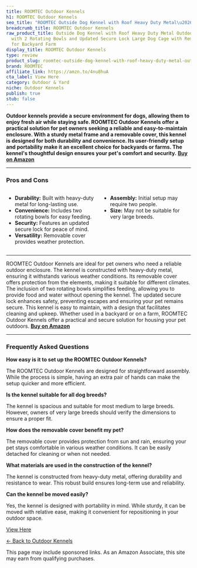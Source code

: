 ```yaml
---
title: ROOMTEC Outdoor Kennels
h1: ROOMTEC Outdoor Kennels
seo_title: "ROOMTEC Outside Dog Kennel with Roof Heavy Duty Metal\u2026"
breadcrumb_title: ROOMTEC Outdoor Kennels
raw_product_title: Outside Dog Kennel with Roof Heavy Duty Metal Outdoor Dog Enclosure
  with 2 Rotating Bowls and Updated Secure Lock Large Dog Cage with Removable Cover
  for Backyard Farm
display_title: ROOMTEC Outdoor Kennels
type: review
product_slug: roomtec-outside-dog-kennel-with-roof-heavy-duty-metal-outdoor-dog-enclo-0d86440d
brand: ROOMTEC
affiliate_link: https://amzn.to/4nu8huA
cta_label: View Here
category: Outdoor & Yard
niche: Outdoor Kennels
publish: true
stub: false
---
```


<div id="intro" class="full-width">
  <p><strong>Outdoor kennels provide a secure environment for dogs, allowing them to enjoy fresh air while staying safe. ROOMTEC Outdoor Kennels offer a practical solution for pet owners seeking a reliable and easy-to-maintain enclosure. With a sturdy metal frame and a removable cover, this kennel is designed for both durability and convenience. Its user-friendly setup and portability make it an excellent choice for backyards or farms. The kennel's thoughtful design ensures your pet's comfort and security.</strong> <a href="https://amzn.to/4nu8huA" rel="nofollow sponsored noopener" target="_blank"><strong>Buy on Amazon</strong></a></p>
</div>

<hr />
<h3 id="pros-cons">Pros and Cons</h3>
<div class="pc-grid" style="display:grid;grid-template-columns:1fr 1fr;gap:16px;">
  <ul>
    <li><strong>Durability:</strong> Built with heavy-duty metal for long-lasting use.</li>
    <li><strong>Convenience:</strong> Includes two rotating bowls for easy feeding.</li>
    <li><strong>Security:</strong> Features an updated secure lock for peace of mind.</li>
    <li><strong>Versatility:</strong> Removable cover provides weather protection.</li>
  </ul>
  <ul>
    <li><strong>Assembly:</strong> Initial setup may require two people.</li>
    <li><strong>Size:</strong> May not be suitable for very large breeds.</li>
  </ul>
</div>
<hr />

<div class="full-width">
  <p>ROOMTEC Outdoor Kennels are ideal for pet owners who need a reliable outdoor enclosure. The kennel is constructed with heavy-duty metal, ensuring it withstands various weather conditions. Its removable cover offers protection from the elements, making it suitable for different climates. The inclusion of two rotating bowls simplifies feeding, allowing you to provide food and water without opening the kennel. The updated secure lock enhances safety, preventing escapes and ensuring your pet remains secure. This kennel is easy to maintain, with a design that facilitates cleaning and upkeep. Whether used in a backyard or on a farm, ROOMTEC Outdoor Kennels offer a practical and secure solution for housing your pet outdoors. <a href="https://amzn.to/4nu8huA" rel="nofollow sponsored noopener" target="_blank"><strong>Buy on Amazon</strong></a></p>
</div>

<hr />
<h3 id="faqs">Frequently Asked Questions</h3>

<p><strong>How easy is it to set up the ROOMTEC Outdoor Kennels?</strong></p>
<p>The ROOMTEC Outdoor Kennels are designed for straightforward assembly. While the process is simple, having an extra pair of hands can make the setup quicker and more efficient.</p>

<p><strong>Is the kennel suitable for all dog breeds?</strong></p>
<p>The kennel is spacious and suitable for most medium to large breeds. However, owners of very large breeds should verify the dimensions to ensure a proper fit.</p>

<p><strong>How does the removable cover benefit my pet?</strong></p>
<p>The removable cover provides protection from sun and rain, ensuring your pet stays comfortable in various weather conditions. It can be easily detached for cleaning or when not needed.</p>

<p><strong>What materials are used in the construction of the kennel?</strong></p>
<p>The kennel is constructed from heavy-duty metal, offering durability and resistance to wear. This robust build ensures long-term use and reliability.</p>

<p><strong>Can the kennel be moved easily?</strong></p>
<p>Yes, the kennel is designed with portability in mind. While sturdy, it can be moved with relative ease, making it convenient for repositioning in your outdoor space.</p>
<p><a class="btn" href="https://amzn.to/4nu8huA" target="_blank" rel="nofollow sponsored noopener">View Here</a></p>
<p><a href="/roundups/outdoor-yard/outdoor-kennels/">← Back to Outdoor Kennels</a></p>
<aside class="disclosure">This page may include sponsored links. As an Amazon Associate, this site may earn from qualifying purchases.</aside>

